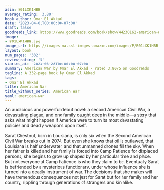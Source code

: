 ```yaml
---
asin: B01LXK1HBB
average_rating: '3.80'
book_author: Omar El Akkad
date: '2023-04-01T00:00:00-07:00'
draft: false
goodreads_link: https://www.goodreads.com/book/show/44230162-american-war
image:
- B01LXK1HBB.jpg
image_url: https://images-na.ssl-images-amazon.com/images/P/B01LXK1HBB.01._SCLZZZZZZZ.jpg
layout: book
num_pages: '332'
review_rating: '5'
started_at: '2023-03-28T00:00:00-07:00'
summary: American War by Omar El Akkad - rated 3.80/5 on Goodreads
tagline: A 332-page book by Omar El Akkad
tags:
- Omar El Akkad
title: American War
title_without_series: American War
yaml: american-war
---
```


An audacious and powerful debut novel: a second American Civil War, a devastating plague, and one family caught deep in the middle—a story that asks what might happen if America were to turn its most devastating policies and deadly weapons upon itself.<br /><br />Sarat Chestnut, born in Louisiana, is only six when the Second American Civil War breaks out in 2074. But even she knows that oil is outlawed, that Louisiana is half underwater, and that unmanned drones fill the sky. When her father is killed and her family is forced into Camp Patience for displaced persons, she begins to grow up shaped by her particular time and place. But not everyone at Camp Patience is who they claim to be. Eventually Sarat is befriended by a mysterious functionary, under whose influence she is turned into a deadly instrument of war. The decisions that she makes will have tremendous consequences not just for Sarat but for her family and her country, rippling through generations of strangers and kin alike.